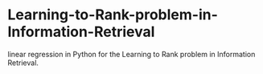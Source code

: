 # Learning-to-Rank-problem-in-Information-Retrieval
linear regression in Python for the Learning to Rank problem in Information Retrieval.
